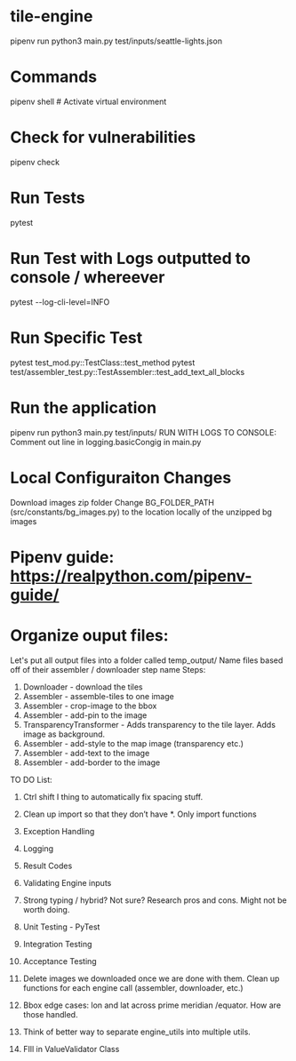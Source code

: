 # tile-engine

pipenv run python3 main.py test/inputs/seattle-lights.json

# Commands

pipenv shell # Activate virtual environment

# Check for vulnerabilities

pipenv check

# Run Tests

pytest

# Run Test with Logs outputted to console / whereever

pytest --log-cli-level=INFO

# Run Specific Test

pytest test_mod.py::TestClass::test_method
pytest test/assembler_test.py::TestAssembler::test_add_text_all_blocks

# Run the application

pipenv run python3 main.py test/inputs/
RUN WITH LOGS TO CONSOLE:
Comment out line in logging.basicCongig in main.py

# Local Configuraiton Changes

Download images zip folder
Change BG_FOLDER_PATH (src/constants/bg_images.py) to the location locally of the unzipped bg images

# Pipenv guide: https://realpython.com/pipenv-guide/

# Organize ouput files:

Let's put all output files into a folder called temp_output/
Name files based off of their assembler / downloader step name
Steps:

1. Downloader - download the tiles
2. Assembler - assemble-tiles to one image
3. Assembler - crop-image to the bbox
4. Assembler - add-pin to the image
5. TransparencyTransformer - Adds transparency to the tile layer. Adds image as background.
6. Assembler - add-style to the map image (transparency etc.)
7. Assembler - add-text to the image
8. Assembler - add-border to the image

TO DO List:

1. Ctrl shift I thing to automatically fix spacing stuff.
2. Clean up import so that they don’t have \*. Only import functions
3. Exception Handling
4. Logging
5. Result Codes
6. Validating Engine inputs
7. Strong typing / hybrid? Not sure? Research pros and cons. Might not be worth doing.
8. Unit Testing - PyTest
9. Integration Testing
10. Acceptance Testing
11. Delete images we downloaded once we are done with them. Clean up functions for each engine call (assembler, downloader, etc.)
12. Bbox edge cases: lon and lat across prime meridian /equator. How are those handled.
13. Think of better way to separate engine_utils into multiple utils.

14. FIll in ValueValidator Class
